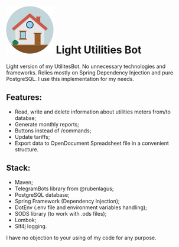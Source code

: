 # ![Home_Creative_Tail.svg.png](house.png) Light Utilities Bot 

Light version of my UtilitesBot. No unnecessary technologies and frameworks. Relies mostly on Spring Dependency Injection and pure PostgreSQL.
I use this implementation for my needs.

## Features:
* Read, write and delete information about utilities meters from/to databse;
* Generate monthly reports;
* Buttons instead of /commands; 
* Update tariffs;
* Export data to OpenDocument Spreadsheet file in a convenient structure.

## Stack:
* Maven;
* TelegramBots library from @rubenlagus;
* PostgreSQL database;
* Spring Framework (Dependency Injection);
* DotEnv (.env file and environment variables handling);
* SODS library (to work with .ods files);
* Lombok;
* Slf4j logging.

I have no objection to your using of my code for any purpose.